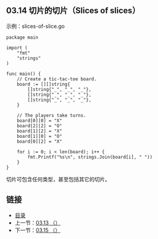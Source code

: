 ## 03.14 切片的切片（Slices of slices）

示例：slices-of-slice.go

    package main

    import (
    	"fmt"
    	"strings"
    )

    func main() {
    	// Create a tic-tac-toe board.
    	board := [][]string{
    		[]string{"_", "_", "_"},
    		[]string{"_", "_", "_"},
    		[]string{"_", "_", "_"},
    	}

    	// The players take turns.
    	board[0][0] = "X"
    	board[2][2] = "O"
    	board[1][2] = "X"
    	board[1][0] = "O"
    	board[0][2] = "X"

    	for i := 0; i < len(board); i++ {
    		fmt.Printf("%s\n", strings.Join(board[i], " "))
    	}
    }

切片可包含任何类型，甚至包括其它的切片。

## 链接
* [目录](https://github.com/gnefiy/go-zh/blob/master/tour/directory.md)
* 上一节：[03.13 （）](https://github.com/gnefiy/go-zh/blob/master/tour/03.13.md)
* 下一节：[03.15 （）](https://github.com/gnefiy/go-zh/blob/master/tour/03.15.md)
